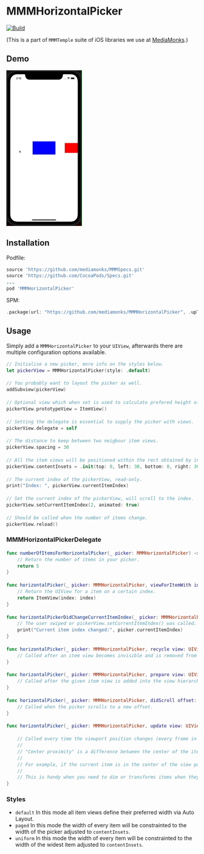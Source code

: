 # MMMHorizontalPicker

[![Build](https://github.com/mediamonks/MMMHorizontalPicker/workflows/Build/badge.svg)](https://github.com/mediamonks/MMMHorizontalPicker/actions?query=workflow%3ABuild)

(This is a part of `MMMTemple` suite of iOS libraries we use at [MediaMonks](https://www.mediamonks.com/).)

## Demo

![Preview](Preview.gif)

## Installation

Podfile:

```ruby
source 'https://github.com/mediamonks/MMMSpecs.git'
source 'https://github.com/CocoaPods/Specs.git'
...
pod 'MMMHorizontalPicker'
```

SPM:

```swift
.package(url: "https://github.com/mediamonks/MMMHorizontalPicker", .upToNextMajor(from: "1.1.0"))
```

## Usage

Simply add a `MMMHorizontalPicker` to your `UIView`, afterwards there are multiple configuration options available.

```swift
// Initialise a new picker, more info on the styles below.
let pickerView = MMMHorizontalPicker(style: .default)

// You probably want to layout the picker as well.
addSubview(pickerView)

// Optional view which when set is used to calculate prefered height of the picker.
pickerView.prototypeView = ItemView() 

// Setting the delegate is essential to supply the picker with views.
pickerView.delegate = self 

// The distance to keep between two neigbour item views.
pickerView.spacing = 30

// All the item views will be positioned within the rect obtained by insetting the bounds by these insets.
pickerView.contentInsets = .init(top: 0, left: 30, bottom: 0, right: 30)

// The current index of the pickerView, read-only.
print("Index: ", pickerView.currentItemIndex)

// Set the current index of the pickerView, will scroll to the index.
pickerView.setCurrentItemIndex(2, animated: true)

// Should be called when the number of items change.
pickerView.reload()

```

### MMMHorizontalPickerDelegate

```swift
func numberOfItemsForHorizontalPicker(_ picker: MMMHorizontalPicker) -> Int {
    // Return the number of items in your picker.
    return 5
}

func horizontalPicker(_ picker: MMMHorizontalPicker, viewForItemWith index: Int) -> UIView {
    // Return the UIView for a item on a certain index.
    return ItemView(index: index)
}

func horizontalPickerDidChangeCurrentItemIndex(_ picker: MMMHorizontalPicker) {
    // The user swiped or pickerView.setCurrentItemIndex() was called.
    print("Current item index changed:", picker.currentItemIndex)
}
    
func horizontalPicker(_ picker: MMMHorizontalPicker, recycle view: UIView) {
    // Called after an item view becomes invisible and is removed from the picker. The delegate can choose to store it somewhere and reuse it later or can just forget it and simply use a new view next time.
}

func horizontalPicker(_ picker: MMMHorizontalPicker, prepare view: UIView) {
    // Called after the given item view is added into the view hierarchy.
}

func horizontalPicker(_ picker: MMMHorizontalPicker, didScroll offset: CGFloat) {
    // Called when the picker scrolls to a new offset.
}

func horizontalPicker(_ picker: MMMHorizontalPicker, update view: UIView, centerProximity: CGFloat) {
    
    // Called every time the viewport position changes (every frame in case of animation or dragging) with an updated "center proximity" value for each visible item view.
    //
    // "Center proximity" is a difference between the center of the item and the current viewport  position in "index space" coordinates.
    //
    // For example, if the current item is in the center of the view port already, then its "center proximiy" value will be 0, and the same value for the view right (left) to the central item will be 1 (-1). When dragging the contents so the right view gets closer to the center, then its center proximity will be continously approaching 0.
    //
    // This is handy when you need to dim or transforms items when they get farther from the center, but be careful with doing heavy things here.
}
```

### Styles

 - `default` In this mode all item views define their preferred width via Auto Layout.
 - `paged` In this mode the width of every item will be constrainted to the width of the picker adjusted to `contentInsets`.
 - `uniform` In this mode the width of every item will be constrainted to the width of the widest item adjusted to `contentInsets`.
